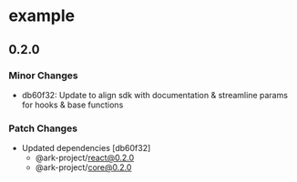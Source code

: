 # example

## 0.2.0

### Minor Changes

- db60f32: Update to align sdk with documentation & streamline params for hooks & base functions

### Patch Changes

- Updated dependencies [db60f32]
  - @ark-project/react@0.2.0
  - @ark-project/core@0.2.0
